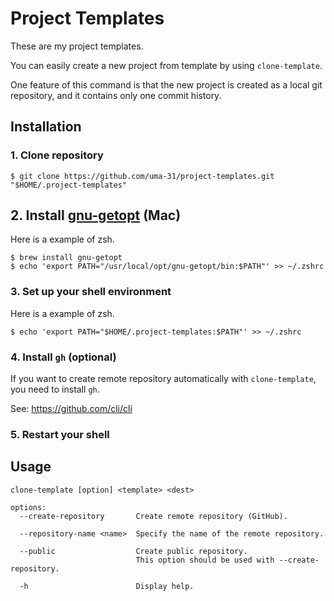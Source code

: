 # Project Templates

These are my project templates.

You can easily create a new project from template by using `clone-template`.

One feature of this command is that the new project is created as a local git repository,
and it contains only one commit history.

## Installation

### 1. Clone repository

```shell
$ git clone https://github.com/uma-31/project-templates.git "$HOME/.project-templates"
```

## 2. Install [gnu-getopt](https://formulae.brew.sh/formula/gnu-getopt) (Mac)

Here is a example of zsh.

```shell
$ brew install gnu-getopt
$ echo 'export PATH="/usr/local/opt/gnu-getopt/bin:$PATH"' >> ~/.zshrc
```

### 3. Set up your shell environment

Here is a example of zsh.

```shell
$ echo 'export PATH="$HOME/.project-templates:$PATH"' >> ~/.zshrc
```

### 4. Install `gh` (optional)

If you want to create remote repository automatically with `clone-template`,
you need to install `gh`.

See: https://github.com/cli/cli

### 5. Restart your shell

## Usage

```
clone-template [option] <template> <dest>

options:
  --create-repository       Create remote repository (GitHub).

  --repository-name <name>  Specify the name of the remote repository.

  --public                  Create public repository.
                            This option should be used with --create-repository.

  -h                        Display help.
```
